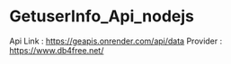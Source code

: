 # GetuserInfo_Api_nodejs

Api Link :
    https://geapis.onrender.com/api/data
Provider :
    https://www.db4free.net/
